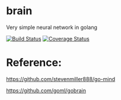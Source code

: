 # brain
Very simple neural network in golang

[![Build Status](https://travis-ci.org/genzi/brain.svg?branch=master)](https://travis-ci.org/genzi/brain)
[![Coverage Status](https://coveralls.io/repos/github/genzi/brain/badge.svg?branch=master)](https://coveralls.io/github/genzi/brain?branch=master)

# Reference:
https://github.com/stevenmiller888/go-mind

https://github.com/goml/gobrain
